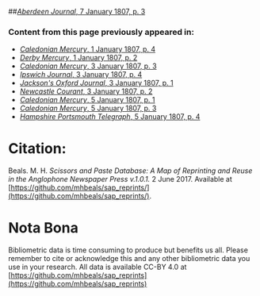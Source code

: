 ##[*Aberdeen Journal*, 7 January 1807, p. 3](https://mhbeals.github.io/sap_html/Aberdeen-Journal/Aberdeen-Journal-7-January-1807-p-3)

### Content from this page previously appeared in:
+ [*Caledonian Mercury*, 1 January 1807, p. 4](https://mhbeals.github.io/sap_html/Caledonian-Mercury/Caledonian-Mercury-1-January-1807-p-4)
+ [*Derby Mercury*, 1 January 1807, p. 2](https://mhbeals.github.io/sap_html/Derby-Mercury/Derby-Mercury-1-January-1807-p-2)
+ [*Caledonian Mercury*, 3 January 1807, p. 3](https://mhbeals.github.io/sap_html/Caledonian-Mercury/Caledonian-Mercury-3-January-1807-p-3)
+ [*Ipswich Journal*, 3 January 1807, p. 4](https://mhbeals.github.io/sap_html/Ipswich-Journal/Ipswich-Journal-3-January-1807-p-4)
+ [*Jackson's Oxford Journal*, 3 January 1807, p. 1](https://mhbeals.github.io/sap_html/Jackson's-Oxford-Journal/Jackson's-Oxford-Journal-3-January-1807-p-1)
+ [*Newcastle Courant*, 3 January 1807, p. 2](https://mhbeals.github.io/sap_html/Newcastle-Courant/Newcastle-Courant-3-January-1807-p-2)
+ [*Caledonian Mercury*, 5 January 1807, p. 1](https://mhbeals.github.io/sap_html/Caledonian-Mercury/Caledonian-Mercury-5-January-1807-p-1)
+ [*Caledonian Mercury*, 5 January 1807, p. 3](https://mhbeals.github.io/sap_html/Caledonian-Mercury/Caledonian-Mercury-5-January-1807-p-3)
+ [*Hampshire Portsmouth Telegraph*, 5 January 1807, p. 4](https://mhbeals.github.io/sap_html/Hampshire-Portsmouth-Telegraph/Hampshire-Portsmouth-Telegraph-5-January-1807-p-4)
                    
# Citation: 

Beals. M. H. *Scissors and Paste Database: A Map of Reprinting and Reuse in the Anglophone Newspaper Press v.1.0.1.* 2 June 2017. Available at [https://github.com/mhbeals/sap_reprints/](https://github.com/mhbeals/sap_reprints/). 
                    
# Nota Bona

Bibliometric data is time consuming to produce but benefits us all. Please remember to cite or acknowledge this and any other bibliometric data you use in your research. All data is available CC-BY 4.0 at [https://github.com/mhbeals/sap_reprints](https://github.com/mhbeals/sap_reprints)